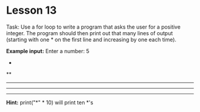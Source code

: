 # Lesson 13
Task: Use a for loop to write a program that asks the user for a positive integer. The program should then print out that many lines of output (starting with one * on the first line and increasing by one each time).

**Example input:**
Enter a number: 5

*
**
***
****
*****

**Hint:**
print("*" * 10)
will print ten *'s 
